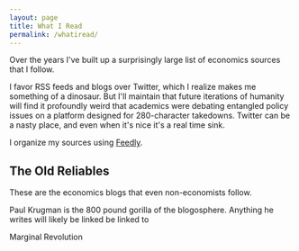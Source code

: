 ```yaml
---
layout: page
title: What I Read
permalink: /whatiread/
---
```


Over the years I've built up a surprisingly large list of economics sources that I follow.

I favor RSS feeds and blogs over Twitter, which I realize makes me something of a dinosaur. But I'll maintain that future iterations of humanity will find it profoundly weird that academics were debating entangled policy issues on a platform designed for 280-character takedowns. Twitter can be a nasty place, and even when it's nice it's a real time sink. 

I organize my sources using [Feedly](https://feedly.com/i/welcome).

## The Old Reliables

These are the economics blogs that even non-economists follow. 

Paul Krugman is the 800 pound gorilla of the blogosphere. Anything he writes will likely be linked be linked to 

Marginal Revolution